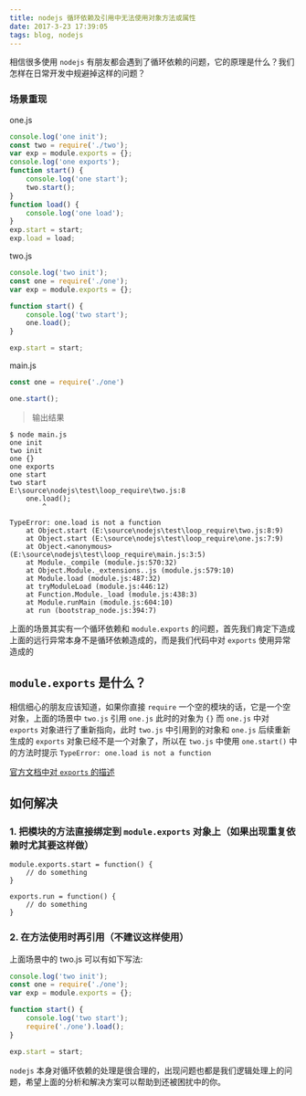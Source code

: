 ```yaml
---
title: nodejs 循环依赖及引用中无法使用对象方法或属性
date: 2017-3-23 17:39:05
tags: blog, nodejs
---  
```

  相信很多使用 `nodejs` 有朋友都会遇到了循环依赖的问题，它的原理是什么？我们怎样在日常开发中规避掉这样的问题？
  
### 场景重现
one.js
```javascript
console.log('one init');
const two = require('./two');
var exp = module.exports = {};
console.log('one exports');
function start() {
    console.log('one start');
    two.start();
}
function load() {
    console.log('one load');
}
exp.start = start;
exp.load = load;
```
two.js
```javascript
console.log('two init');
const one = require('./one');
var exp = module.exports = {};

function start() {
    console.log('two start');
    one.load();
}

exp.start = start;
```
main.js
```javascript
const one = require('./one')

one.start();
```
> 输出结果
```
$ node main.js
one init
two init
one {}
one exports
one start
two start
E:\source\nodejs\test\loop_require\two.js:8
    one.load();
        ^

TypeError: one.load is not a function
    at Object.start (E:\source\nodejs\test\loop_require\two.js:8:9)
    at Object.start (E:\source\nodejs\test\loop_require\one.js:7:9)
    at Object.<anonymous> (E:\source\nodejs\test\loop_require\main.js:3:5)
    at Module._compile (module.js:570:32)
    at Object.Module._extensions..js (module.js:579:10)
    at Module.load (module.js:487:32)
    at tryModuleLoad (module.js:446:12)
    at Function.Module._load (module.js:438:3)
    at Module.runMain (module.js:604:10)
    at run (bootstrap_node.js:394:7)
```
上面的场景其实有一个循环依赖和 `module.exports` 的问题，首先我们肯定下造成上面的远行异常本身不是循环依赖造成的，而是我们代码中对 `exports` 使用异常造成的


## `module.exports` 是什么？
相信细心的朋友应该知道，如果你直接 `require` 一个空的模块的话，它是一个空对象，上面的场景中 `two.js` 引用 `one.js` 此时的对象为 `{}` 而 `one.js` 中对 `exports` 对象进行了重新指向，此时 `two.js` 中引用到的对象和 `one.js` 后续重新生成的 `exports` 对象已经不是一个对象了，所以在 `two.js` 中使用 `one.start()` 中的方法时提示 `TypeError: one.load is not a function` 

[官方文档中对 `exports` 的描述](https://nodejs.org/api/modules.html#modules_module_exports)

## 如何解决
### 1. 把模块的方法直接绑定到 `module.exports` 对象上（如果出现重复依赖时尤其要这样做）
```
module.exports.start = function() {
    // do something
}

exports.run = function() {
    // do something
}
```
### 2. 在方法使用时再引用（不建议这样使用）

上面场景中的 two.js 可以有如下写法:
```javascript
console.log('two init');
const one = require('./one');
var exp = module.exports = {};

function start() {
    console.log('two start');
    require('./one').load();
}

exp.start = start;
```


`nodejs` 本身对循环依赖的处理是很合理的，出现问题也都是我们逻辑处理上的问题，希望上面的分析和解决方案可以帮助到还被困扰中的你。